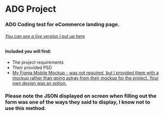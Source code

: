 # ADG Project
### ADG Coding test for eCommerce landing page. 

###### <a href="http://creativewwweb.com" target="_blank">You can see a live version I put up here</a>

#### Included you will find: 
* The project requirements
* Their provided PSD
* <a href="https://www.figma.com/proto/f5SiDEL6JHt8cxDURpSdLD3K/ADG?node-id=0%3A1&viewport=515%2C99%2C0.1322&scaling=scale-down&redirected=1" target="_blank">My Figma Mobile Mockup - was not required, but I provided them with a mockup rather than going astray from their mockup for the project. Your own design was an option. </a>

### Please note the JSON displayed on screen when filling out the form was one of the ways they said to display, I know not to use this method. 

